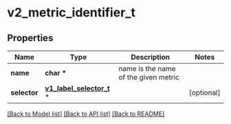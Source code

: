 # v2_metric_identifier_t

## Properties
Name | Type | Description | Notes
------------ | ------------- | ------------- | -------------
**name** | **char \*** | name is the name of the given metric | 
**selector** | [**v1_label_selector_t**](v1_label_selector.md) \* |  | [optional] 

[[Back to Model list]](../README.md#documentation-for-models) [[Back to API list]](../README.md#documentation-for-api-endpoints) [[Back to README]](../README.md)


